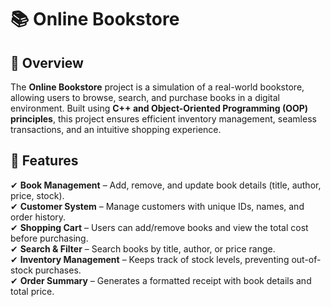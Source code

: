 # 📚 Online Bookstore  

## 📝 Overview  
The **Online Bookstore** project is a simulation of a real-world bookstore, allowing users to browse, search, and purchase books in a digital environment. Built using **C++ and Object-Oriented Programming (OOP) principles**, this project ensures efficient inventory management, seamless transactions, and an intuitive shopping experience.  

## 🚀 Features  
✔ **Book Management** – Add, remove, and update book details (title, author, price, stock).  
✔ **Customer System** – Manage customers with unique IDs, names, and order history.  
✔ **Shopping Cart** – Users can add/remove books and view the total cost before purchasing.  
✔ **Search & Filter** – Search books by title, author, or price range.  
✔ **Inventory Management** – Keeps track of stock levels, preventing out-of-stock purchases.  
✔ **Order Summary** – Generates a formatted receipt with book details and total price.  

